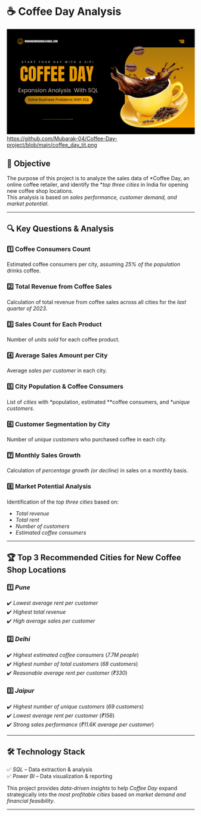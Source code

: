 # ☕ Coffee Day Analysis  

![Company Logo](https://github.com/Mubarak-04/Coffee-Day-project/blob/main/coffee_day_tit.png)
https://github.com/Mubarak-04/Coffee-Day-project/blob/main/coffee_day_tit.png
## 📌 Objective  
The purpose of this project is to analyze the sales data of *Coffee Day, an online coffee retailer, and identify the **top three cities* in India for opening new coffee shop locations.  
This analysis is based on *sales performance, customer demand, and market potential*.  

---

## 🔍 Key Questions & Analysis  

### 1️⃣ Coffee Consumers Count  
Estimated coffee consumers per city, assuming *25% of the population* drinks coffee.  

### 2️⃣ Total Revenue from Coffee Sales  
Calculation of total revenue from coffee sales across all cities for the *last quarter of 2023*.  

### 3️⃣ Sales Count for Each Product  
Number of *units sold* for each coffee product.  

### 4️⃣ Average Sales Amount per City  
Average *sales per customer* in each city.  

### 5️⃣ City Population & Coffee Consumers  
List of *cities* with *population, estimated **coffee consumers, and **unique customers*.  

### 6️⃣ Customer Segmentation by City  
Number of *unique customers* who purchased coffee in each city.  

### 7️⃣ Monthly Sales Growth  
Calculation of *percentage growth (or decline)* in sales on a monthly basis.  

### 8️⃣ Market Potential Analysis  
Identification of the *top three cities* based on:  
- *Total revenue*  
- *Total rent*  
- *Number of customers*  
- *Estimated coffee consumers*  

---

## 🏆 Top 3 Recommended Cities for New Coffee Shop Locations  

### 1️⃣ *Pune*  
✔️ *Lowest average rent per customer*  
✔️ *Highest total revenue*  
✔️ *High average sales per customer*  

### 2️⃣ *Delhi*  
✔️ *Highest estimated coffee consumers* (*7.7M people*)  
✔️ *Highest number of total customers* (*68 customers*)  
✔️ *Reasonable average rent per customer* (*₹330*)  

### 3️⃣ *Jaipur*  
✔️ *Highest number of unique customers* (*69 customers*)  
✔️ *Lowest average rent per customer* (*₹156*)  
✔️ *Strong sales performance* (*₹11.6K average per customer*)  

---

## 🛠 Technology Stack  

✅ *SQL* – Data extraction & analysis  
✅ *Power BI* – Data visualization & reporting  

This project provides *data-driven insights* to help *Coffee Day* expand strategically into the *most profitable cities* based on *market demand and financial feasibility*.  

---
